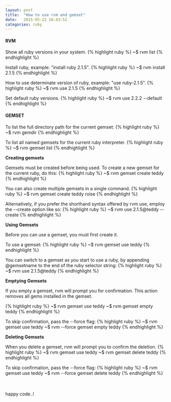 ```yaml
---
layout: post
title:  "How to use rvm and gemset"
date:   2015-05-22 10:43:52
categories: ruby
---
```


#### **RVM**
Show all ruby versions in your system.
{% highlight ruby %}
~$ rvm list
{% endhighlight %}

Install ruby, example: "install ruby 2.1.5".
{% highlight ruby %}
~$ rvm install 2.1.5
{% endhighlight %}

How to use determinate version of ruby, example: "use ruby-2.1.5".
{% highlight ruby %}
~$ rvm use 2.1.5
{% endhighlight %}

Set default ruby versions.
{% highlight ruby %}
~$ rvm use 2.2.2 --default
{% endhighlight %}

#### **GEMSET**
To list the full directory path for the current gemset:
{% highlight ruby %}
~$ rvm gemdir
{% endhighlight %}

To list all named gemsets for the current ruby interpreter.
{% highlight ruby %}
~$ rvm gemset list
{% endhighlight %}

**Creating gemsets**

Gemsets must be created before being used. To create a new gemset for the current ruby, do this:
{% highlight ruby %}
~$ rvm gemset create teddy
{% endhighlight %}

You can also create multiple gemsets in a single command.
{% highlight ruby %}
~$ rvm gemset create teddy roise
{% endhighlight %}

Alternatively, if you prefer the shorthand syntax offered by rvm use, employ the --create option like so:
{% highlight ruby %}
~$ rvm use 2.1.5@teddy --create
{% endhighlight %}

**Using Gemsets**

Before you can use a gemset, you must first create it.

To use a gemset:
{% highlight ruby %}
~$ rvm gemset use teddy
{% endhighlight %}

You can switch to a gemset as you start to use a ruby, by appending @gemsetname to the end of the ruby selector string:
{% highlight ruby %}
~$ rvm use 2.1.5@teddy
{% endhighlight %}

**Emptying Gemsets**

If you empty a gemset, rvm will prompt you for confirmation. This action removes all gems installed in the gemset.

{% highlight ruby %}
~$ rvm gemset use teddy
~$ rvm gemset empty teddy
{% endhighlight %}

To skip confirmation, pass the --force flag:
{% highlight ruby %}
~$ rvm gemset use teddy
~$ rvm --force gemset empty teddy
{% endhighlight %}

**Deleting Gemsets**

When you delete a gemset, rvm will prompt you to confirm the deletion.
{% highlight ruby %}
~$ rvm gemset use teddy
~$ rvm gemset delete teddy
{% endhighlight %}

To skip confirmation, pass the --force flag:
{% highlight ruby %}
~$ rvm gemset use teddy
~$ rvm --force gemset delete teddy
{% endhighlight %}

<br /><br />
happy code..!
